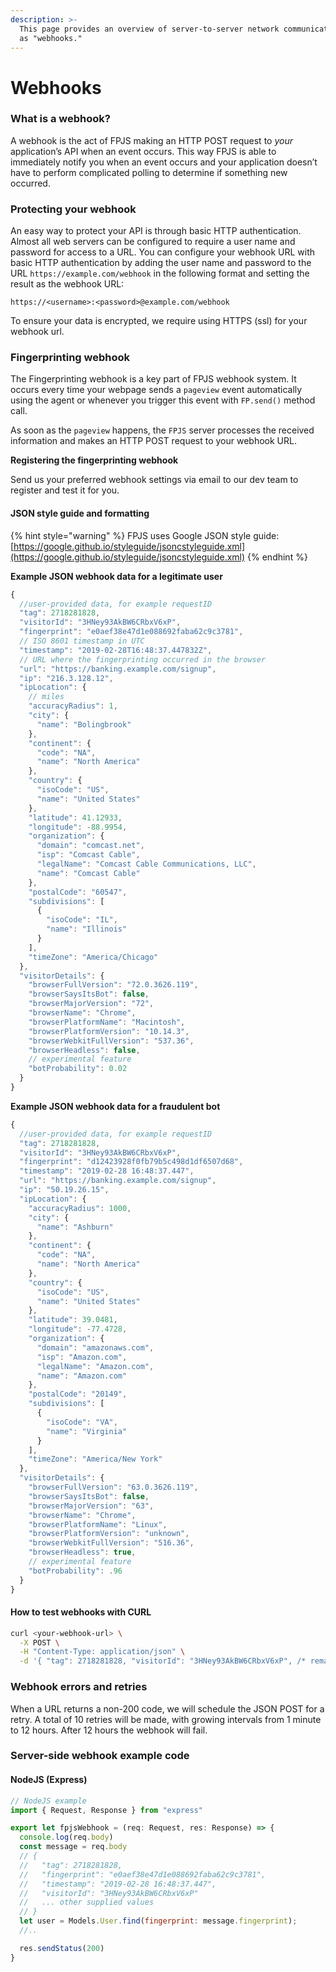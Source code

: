 ```yaml
---
description: >-
  This page provides an overview of server-to-server network communication known
  as "webhooks."
---
```


# Webhooks

### What is a webhook?

A webhook is the act of FPJS making an HTTP POST request to _your_ application’s API when an event occurs. This way FPJS is able to immediately notify you when an event occurs and your application doesn’t have to perform complicated polling to determine if something new occurred.

### Protecting your webhook

An easy way to protect your API is through basic HTTP authentication. Almost all web servers can be configured to require a user name and password for access to a URL. You can configure your webhook URL with basic HTTP authentication by adding the user name and password to the URL `https://example.com/webhook` in the following format and setting the result as the webhook URL:

```text
https://<username>:<password>@example.com/webhook
```

To ensure your data is encrypted, we require using HTTPS \(ssl\) for your webhook url.

### Fingerprinting webhook

The Fingerprinting webhook is a key part of FPJS webhook system. It occurs every time your webpage sends a `pageview` event automatically using the agent or whenever  you trigger this event with `FP.send()` method call.

As soon as the `pageview` happens, the `FPJS` server processes the received information and makes an HTTP POST request to your webhook URL.

**Registering the fingerprinting webhook**

Send us your preferred webhook settings via email to our dev team to register and test it for you.

#### JSON style guide and formatting

{% hint style="warning" %}
FPJS uses Google JSON style guide: [https://google.github.io/styleguide/jsoncstyleguide.xml](https://google.github.io/styleguide/jsoncstyleguide.xml)
{% endhint %}

**Example JSON webhook data for a legitimate user**

```javascript
{
  //user-provided data, for example requestID
  "tag": 2718281828,
  "visitorId": "3HNey93AkBW6CRbxV6xP",
  "fingerprint": "e0aef38e47d1e088692faba62c9c3781",
  // ISO 8601 timestamp in UTC
  "timestamp": "2019-02-28T16:48:37.447832Z",
  // URL where the fingerprinting occurred in the browser
  "url": "https://banking.example.com/signup",
  "ip": "216.3.128.12",
  "ipLocation": {
    // miles
    "accuracyRadius": 1,
    "city": {
      "name": "Bolingbrook"
    },
    "continent": {
      "code": "NA",
      "name": "North America"
    },
    "country": {
      "isoCode": "US",
      "name": "United States"
    },
    "latitude": 41.12933,
    "longitude": -88.9954,
    "organization": {
      "domain": "comcast.net",
      "isp": "Comcast Cable",
      "legalName": "Comcast Cable Communications, LLC",
      "name": "Comcast Cable"
    },
    "postalCode": "60547",
    "subdivisions": [
      {
        "isoCode": "IL",
        "name": "Illinois"
      }
    ],
    "timeZone": "America/Chicago"
  },
  "visitorDetails": {
    "browserFullVersion": "72.0.3626.119",
    "browserSaysItsBot": false,
    "browserMajorVersion": "72",
    "browserName": "Chrome",
    "browserPlatformName": "Macintosh",
    "browserPlatformVersion": "10.14.3",
    "browserWebkitFullVersion": "537.36",
    "browserHeadless": false,
    // experimental feature
    "botProbability": 0.02
  }
}
```

**Example JSON webhook data for a fraudulent bot**

```javascript
{
  //user-provided data, for example requestID
  "tag": 2718281828,
  "visitorId": "3HNey93AkBW6CRbxV6xP",
  "fingerprint": "d12423928f0fb79b5c498d1df6507d68",
  "timestamp": "2019-02-28 16:48:37.447",
  "url": "https://banking.example.com/signup",
  "ip": "50.19.26.15",
  "ipLocation": {
    "accuracyRadius": 1000,
    "city": {
      "name": "Ashburn"
    },
    "continent": {
      "code": "NA",
      "name": "North America"
    },
    "country": {
      "isoCode": "US",
      "name": "United States"
    },
    "latitude": 39.0481,
    "longitude": -77.4728,
    "organization": {
      "domain": "amazonaws.com",
      "isp": "Amazon.com",
      "legalName": "Amazon.com",
      "name": "Amazon.com"
    },
    "postalCode": "20149",
    "subdivisions": [
      {
        "isoCode": "VA",
        "name": "Virginia"
      }
    ],
    "timeZone": "America/New York"
  },
  "visitorDetails": {
    "browserFullVersion": "63.0.3626.119",
    "browserSaysItsBot": false,
    "browserMajorVersion": "63",
    "browserName": "Chrome",
    "browserPlatformName": "Linux",
    "browserPlatformVersion": "unknown",
    "browserWebkitFullVersion": "516.36",
    "browserHeadless": true,
    // experimental feature
    "botProbability": .96
  }
}
```

#### How to test webhooks with CURL

```bash
curl <your-webhook-url> \
  -X POST \
  -H "Content-Type: application/json" \
  -d '{ "tag": 2718281828, "visitorId": "3HNey93AkBW6CRbxV6xP", /* remaining fields here */}'
```

### Webhook errors and retries

When a URL returns a non-200 code, we will schedule the JSON POST for a retry. A total of 10 retries will be made, with growing intervals from 1 minute to 12 hours. After 12 hours the webhook will fail.

### Server-side webhook example code

#### NodeJS \(Express\)

```javascript
// NodeJS example
import { Request, Response } from "express"

export let fpjsWebhook = (req: Request, res: Response) => {
  console.log(req.body)
  const message = req.body
  // {
  //   "tag": 2718281828,
  //   "fingerprint": "e0aef38e47d1e088692faba62c9c3781",
  //   "timestamp": "2019-02-28 16:48:37.447",
  //   "visitorId": "3HNey93AkBW6CRbxV6xP"
  //   ... other supplied values
  // }
  let user = Models.User.find(fingerprint: message.fingerprint);
  //..

  res.sendStatus(200)
}
```

